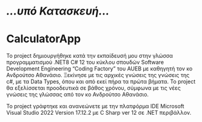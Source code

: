# ***...υπό Κατασκευή...***
# CalculatorApp

Το project δημιουργήθηκε κατά την εκπαίδευσή μου στην γλώσσα προγραμματισμού .NET8 C# 12 του κύκλου σπουδών Software Development Engineering “Coding Factory” του AUEB με καθηγητή τον κο Ανδρούτσο Αθανάσιο.
Ξεκίνησε με τις αρχικές γνώσεις της γνώσεις της c#, με τα Data Types, όπου και από εκεί πήρα τα πρώτα βήματα. 
Το project θα εξελίσσεται προοδευτικά σε βάθος χρόνου, σύμφωνα με τις νέες γνώσεις της γλώσσας από τον κο Ανδρούτσο Αθανάσιο. 

Το project γράφτηκε και ανανεώνετε με την πλατφόρμα IDE Microsoft Visual Studio 2022 Version 17.12.2 με C Sharp ver 12 σε .NET περιβάλλον.
